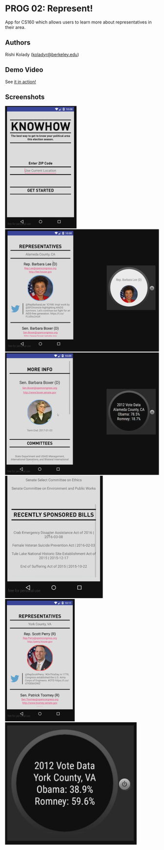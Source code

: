 # PROG 02: Represent!

App for CS160 which allows users to learn more about representatives in their area.

## Authors

Rishi Kolady ([koladyr@berkeley.edu](mailto:koladyr@berkeley.edu))

## Demo Video

See [it in action!](https://youtu.be/frAE1P21U_0)

## Screenshots

<img src="screenshots/main.png" height="400" alt="Landing Screen"/>

<img src="screenshots/rep.PNG" height="400" alt="Reps Listed"/>

<img src="screenshots/detail.PNG" height="400" alt="More Info"/>

<img src="screenshots/detail2.PNG" height="400" alt="Lower part of More Info"/>

<img src="screenshots/shakeResult.PNG" height="400" alt="Random results from shake"/>

<img src="screenshots/shakeWatch.PNG" height="400" alt="Vote View on Watch"/>
